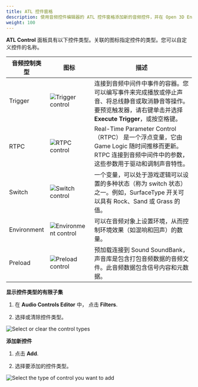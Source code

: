 ```yaml
---
title: ATL 控件窗格
description: 使用音频控件编辑器的 ATL 控件窗格添加新的音频控件，并在 Open 3D Engine 中选择和编辑音频控件。
weight: 100
---
```


**ATL Control** 面板具有以下控件类型。关联的图标指定控件的类型。您可以自定义控件的名称。

|音频控制类型 |图标 |描述 |
| --- | --- | --- |
| Trigger | ![Trigger control](/images/user-guide/audio/audio_atl_trigger.png) |  连接到音频中间件中事件的容器。您可以编写事件来完成播放或停止声音、将总线静音或取消静音等操作。要预览触发器，请右键单击并选择 **Execute Trigger**，或按空格键。 |
| RTPC | ![RTPC control](/images/user-guide/audio/audio_atl_rtpc.png) | Real-Time Parameter Control （RTPC） 是一个浮点变量，它由 Game Logic 随时间推移而更新。RTPC 连接到音频中间件中的参数，这些参数用于驱动和调制声音特性。 |
| Switch | ![Switch control](/images/user-guide/audio/audio_atl_switch.png) | 一个变量，可以处于游戏逻辑可以设置的多种状态（称为 switch 状态）之一。例如，SurfaceType 开关可以具有 Rock、Sand 或 Grass 的值。 |
| Environment | ![Environment control](/images/user-guide/audio/audio_atl_environment.png) | 可以在音频对象上设置环境，从而控制环境效果（如混响和回声）的数量。 |
| Preload | ![Preload control](/images/user-guide/audio/audio_atl_preload.png) |预加载连接到 Sound SoundBank，声音库是包含打包音频数据的音频文件。此音频数据包含信号内容和元数据。 |

**显示控件类型的有限子集**

1. 在 **Audio Controls Editor** 中， 点击 **Filters**.

1. 选择或清除控件类型。

![Select or clear the control types](/images/user-guide/audio/audio-atl-editor-filter.png)

**添加新控件**

1. 点击 **Add**.

1. 选择要添加的控件类型。

![Select the type of control you want to add](/images/user-guide/audio/audio-atl-editor-add.png)
